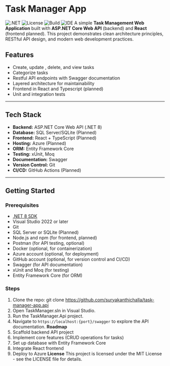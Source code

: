 # Task Manager App
![.NET](https://img.shields.io/badge/.NET-8.0-blueviolet?logo=dotnet&logoColor=white)
![License](https://img.shields.io/github/license/suryakanthichalla/task-manager-app/TaskManager?color=brightgreen)
![Build](https://img.shields.io/badge/build-passing-brightgreen)
![IDE](https://img.shields.io/badge/Made%20with-Visual%20Studio-5C2D91?logo=visualstudio)
A simple **Task Management Web Application** built with **ASP.NET Core Web API** (backend) and **React** (frontend planned).
This project demonstrates clean architecture principles, RESTful API design, and modern web development practices.
## Features
- Create, update , delete, and view tasks
- Categorize tasks
- Restful API endpoints with Swagger documentation
- Layered architecture for maintainability
- Frontend in React and Typescript (planned)
- Unit and integration tests
---
## Tech Stack
- **Backend:** ASP.NET Core Web API (.NET 8) 
- **Database:** SQL Server/SQLite (Planned)
- **Frontend:** React + TypeScript (Planned)
- **Hosting:** Azure (Planned)
- **ORM:** Entity Framework Core
- **Testing:** xUnit, Moq
- **Documentation:** Swagger
- **Version Control:** Git
- **CI/CD:** GitHub Actions (Planned)
---
## Getting Started
### Prerequisites
- [.NET 8 SDK](https://dotnet.microsoft.com/download/dotnet/8.0)
- Visual Studio 2022 or later
- Git
- SQL Server or SQLite (Planned)
- Node.js and npm (for frontend, planned)
- Postman (for API testing, optional)
- Docker (optional, for containerization)
- Azure account (optional, for deployment)
- GitHub account (optional, for version control and CI/CD)
- Swagger (for API documentation)
- xUnit and Moq (for testing)
- Entity Framework Core (for ORM)
### Steps
1. Clone the repo:
	git clone https://github.com/suryakanthichalla/task-manager-app.api
2. Open TaskManager.sln in Visual Studio.
3. Run the TaskManager.Api project.
4. Navigate to `https://localhost:{port}/swagger` to explore the API documentation.
**Roadmap**
1. Scaffold backend API project
2. Implement core features (CRUD operations for tasks)
3. Set up database with Entity Framework Core
4. Integrate React frontend
5. Deploy to Azure
**License**
This project is licensed under the MIT License - see the LICENSE file for details.

